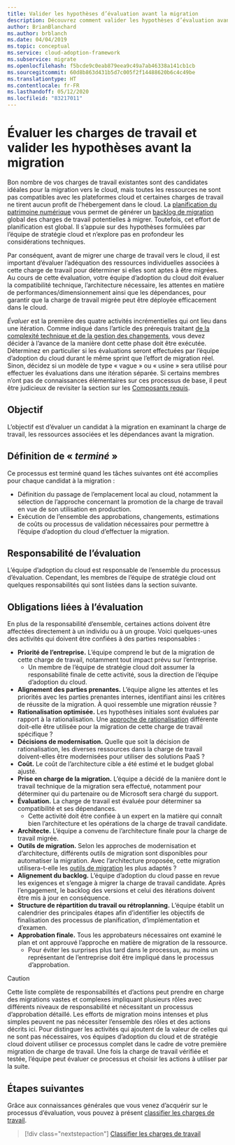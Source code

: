 ```yaml
---
title: Valider les hypothèses d’évaluation avant la migration
description: Découvrez comment valider les hypothèses d’évaluation avant de commencer la migration vers le cloud à l’aide du Cloud Adoption Framework pour Azure.
author: BrianBlanchard
ms.author: brblanch
ms.date: 04/04/2019
ms.topic: conceptual
ms.service: cloud-adoption-framework
ms.subservice: migrate
ms.openlocfilehash: f5bcde9c0eab879eea9c49a7ab46338a141cb1cb
ms.sourcegitcommit: 60d8b863d431b5d7c005f2f14488620b6c4c49be
ms.translationtype: HT
ms.contentlocale: fr-FR
ms.lasthandoff: 05/12/2020
ms.locfileid: "83217011"
---
```

# <a name="assess-workloads-and-validate-assumptions-before-migration"></a>Évaluer les charges de travail et valider les hypothèses avant la migration

Bon nombre de vos charges de travail existantes sont des candidates idéales pour la migration vers le cloud, mais toutes les ressources ne sont pas compatibles avec les plateformes cloud et certaines charges de travail ne tirent aucun profit de l’hébergement dans le cloud. La [planification du patrimoine numérique](../../../digital-estate/index.md) vous permet de générer un [backlog de migration](../prerequisites/technical-complexity.md#migration-backlog-aligning-business-priorities-and-timing) global des charges de travail potentielles à migrer. Toutefois, cet effort de planification est global. Il s’appuie sur des hypothèses formulées par l’équipe de stratégie cloud et n’explore pas en profondeur les considérations techniques.

Par conséquent, avant de migrer une charge de travail vers le cloud, il est important d’évaluer l’adéquation des ressources individuelles associées à cette charge de travail pour déterminer si elles sont aptes à être migrées. Au cours de cette évaluation, votre équipe d’adoption du cloud doit évaluer la compatibilité technique, l’architecture nécessaire, les attentes en matière de performances/dimensionnement ainsi que les dépendances, pour garantir que la charge de travail migrée peut être déployée efficacement dans le cloud.

_Évaluer_ est la première des quatre activités incrémentielles qui ont lieu dans une itération. Comme indiqué dans l’article des prérequis traitant [de la complexité technique et de la gestion des changements](../prerequisites/technical-complexity.md), vous devez décider à l’avance de la manière dont cette phase doit être exécutée. Déterminez en particulier si les évaluations seront effectuées par l’équipe d’adoption du cloud durant le même sprint que l’effort de migration réel. Sinon, décidez si un modèle de type « vague » ou « usine » sera utilisé pour effectuer les évaluations dans une itération séparée. Si certains membres n’ont pas de connaissances élémentaires sur ces processus de base, il peut être judicieux de revisiter la section sur les [Composants requis](../prerequisites/index.md).

## <a name="objective"></a>Objectif

L’objectif est d’évaluer un candidat à la migration en examinant la charge de travail, les ressources associées et les dépendances avant la migration.

## <a name="definition-of-_done_"></a>Définition de « _terminé_ »

Ce processus est terminé quand les tâches suivantes ont été accomplies pour chaque candidat à la migration :

- Définition du passage de l’emplacement local au cloud, notamment la sélection de l’approche concernant la promotion de la charge de travail en vue de son utilisation en production.
- Exécution de l’ensemble des approbations, changements, estimations de coûts ou processus de validation nécessaires pour permettre à l’équipe d’adoption du cloud d’effectuer la migration.

## <a name="accountability-during-assessment"></a>Responsabilité de l’évaluation

L’équipe d’adoption du cloud est responsable de l’ensemble du processus d’évaluation. Cependant, les membres de l’équipe de stratégie cloud ont quelques responsabilités qui sont listées dans la section suivante.

## <a name="responsibilities-during-assessment"></a>Obligations liées à l’évaluation

En plus de la responsabilité d’ensemble, certaines actions doivent être affectées directement à un individu ou à un groupe. Voici quelques-unes des activités qui doivent être confiées à des parties responsables :

- **Priorité de l’entreprise.** L’équipe comprend le but de la migration de cette charge de travail, notamment tout impact prévu sur l’entreprise.
  - Un membre de l’équipe de stratégie cloud doit assumer la responsabilité finale de cette activité, sous la direction de l’équipe d’adoption du cloud.
- **Alignement des parties prenantes.** L’équipe aligne les attentes et les priorités avec les parties prenantes internes, identifiant ainsi les critères de réussite de la migration. À quoi ressemble une migration réussie ?
- **Rationalisation optimisée.** Les hypothèses initiales sont évaluées par rapport à la rationalisation. Une [approche de rationalisation](../../../digital-estate/rationalize.md) différente doit-elle être utilisée pour la migration de cette charge de travail spécifique ?
- **Décisions de modernisation.** Quelle que soit la décision de rationalisation, les diverses ressources dans la charge de travail doivent-elles être modernisées pour utiliser des solutions PaaS ?
- **Coût.** Le coût de l’architecture cible a été estimé et le budget global ajusté.
- **Prise en charge de la migration.** L’équipe a décidé de la manière dont le travail technique de la migration sera effectué, notamment pour déterminer qui du partenaire ou de Microsoft sera chargé du support.
- **Évaluation.** La charge de travail est évaluée pour déterminer sa compatibilité et ses dépendances.
  - Cette activité doit être confiée à un expert en la matière qui connaît bien l’architecture et les opérations de la charge de travail candidate.
- **Architecte.** L’équipe a convenu de l’architecture finale pour la charge de travail migrée.
- **Outils de migration.** Selon les approches de modernisation et d’architecture, différents outils de migration sont disponibles pour automatiser la migration. Avec l’architecture proposée, cette migration utilisera-t-elle les [outils de migration](../../../decision-guides/migrate-decision-guide/index.md) les plus adaptés ?
- **Alignement du backlog.** L’équipe d’adoption du cloud passe en revue les exigences et s’engage à migrer la charge de travail candidate. Après l’engagement, le backlog des versions et celui des itérations doivent être mis à jour en conséquence.
- **Structure de répartition du travail ou rétroplanning.** L’équipe établit un calendrier des principales étapes afin d’identifier les objectifs de finalisation des processus de planification, d’implémentation et d’examen.
- **Approbation finale.** Tous les approbateurs nécessaires ont examiné le plan et ont approuvé l’approche en matière de migration de la ressource.
  - Pour éviter les surprises plus tard dans le processus, au moins un représentant de l’entreprise doit être impliqué dans le processus d’approbation.

> [!CAUTION]
> Cette liste complète de responsabilités et d’actions peut prendre en charge des migrations vastes et complexes impliquant plusieurs rôles avec différents niveaux de responsabilité et nécessitant un processus d’approbation détaillé. Les efforts de migration moins intenses et plus simples peuvent ne pas nécessiter l’ensemble des rôles et des actions décrits ici. Pour distinguer les activités qui ajoutent de la valeur de celles qui ne sont pas nécessaires, vos équipes d’adoption du cloud et de stratégie cloud doivent utiliser ce processus complet dans le cadre de votre première migration de charge de travail. Une fois la charge de travail vérifiée et testée, l’équipe peut évaluer ce processus et choisir les actions à utiliser par la suite.

## <a name="next-steps"></a>Étapes suivantes

Grâce aux connaissances générales que vous venez d’acquérir sur le processus d’évaluation, vous pouvez à présent [classifier les charges de travail](./classify.md).

> [!div class="nextstepaction"]
> [Classifier les charges de travail](./classify.md)
